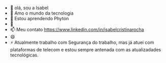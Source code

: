 - 👋 olá, sou a Isabel 
- 👀 Amo o mundo da tecnologia 
- 🌱 Estou aprendendo Phyton
- 💞️
- 📫 Meu contato https://www.linkedin.com/in/isabelcristinarocha
- 😄 
- ⚡ Atualmente trabalho com Segurança do trabalho, mas já atuei com plataformas de telecom e estou sempre antenada com as atualizadades tecnológicas.

<!---
belzis/belzis is a ✨ special ✨ repository because its `README.md` (this file) appears on your GitHub profile.
You can click the Preview link to take a look at your changes.
--->
